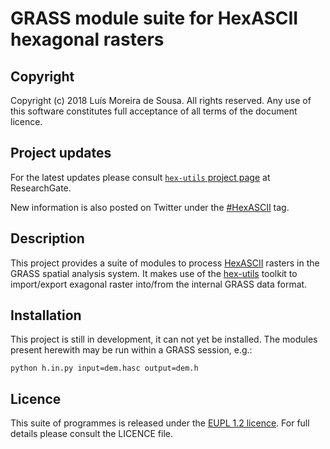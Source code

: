 GRASS module suite for HexASCII hexagonal rasters
===============================================================================


Copyright
-------------------------------------------------------------------------------

Copyright (c) 2018 Luís Moreira de Sousa. All rights reserved. 
Any use of this software constitutes full acceptance of all terms of the 
document licence.

Project updates
-------------------------------------------------------------------------------

For the latest updates please consult 
[`hex-utils` project page](https://www.researchgate.net/project/HexUtils-software-tools-for-hexagonal-rasters) 
at ResearchGate.

New information is also posted on Twitter under the [#HexASCII](https://twitter.com/hashtag/HexASCII) tag.   

Description
-------------------------------------------------------------------------------

This project provides a suite of modules to process [HexASCII](https://github.com/ldesousa/HexAsciiBNF) rasters in the GRASS spatial analysis system. It makes use of the [hex-utils](https://github.com/ldesousa/hex-utils) toolkit to import/export exagonal raster into/from the internal GRASS data format.


Installation
-------------------------------------------------------------------------------

This project is still in development, it can not yet be installed. The modules present herewith may be run within a GRASS session, e.g.:

`python h.in.py input=dem.hasc output=dem.h`

Licence
-------------------------------------------------------------------------------

This suite of programmes is released under the [EUPL 1.2 licence](https://joinup.ec.europa.eu/community/eupl/og_page/introduction-eupl-licence). 
For full details please consult the LICENCE file.